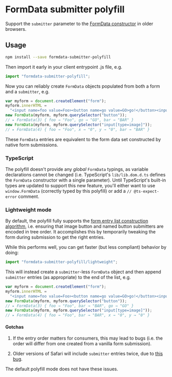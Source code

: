 # FormData submitter polyfill

Support the `submitter` parameter to the [FormData constructor](https://developer.mozilla.org/en-US/docs/Web/API/FormData/FormData) in older browsers.

## Usage

```bash
npm install --save formdata-submitter-polyfill
```

Then import it early in your client entrypoint .js file, e.g.

```javascript
import "formdata-submitter-polyfill";
```

Now you can reliably create `FormData` objects populated from both a form and a `submitter`, e.g.

```javascript
var myform = document.createElement("form");
myform.innerHTML =
  "<input name=foo value=Foo><button name=go value=GO>go!</button><input type=image><input name=bar value=BAR>";
new FormData(myform, myform.querySelector("button"));
// ▸ FormData(3) { foo → "Foo", go → "GO", bar → "BAR" }
new FormData(myform, myform.querySelector("input[type=image]"));
// ▸ FormData(4) { foo → "Foo", x → "0", y → "0", bar → "BAR" }
```

These `FormData` entries are equivalent to the form data set constructed by native form submissions.

### TypeScript

The polyfill doesn't provide any _global_ `FormData` typings, as variable declarations cannot be changed (i.e. TypeScript's `lib/lib.dom.d.ts` defines the `FormData` constructor with a single parameter). Until TypeScript's built-in types are updated to support this new feature, you'll either want to use `window.FormData` (correctly typed by this polyfill) or add a `// @ts-expect-error` comment.

### Lightweight mode

By default, the polyfill fully supports the [form entry list construction algorithm](https://html.spec.whatwg.org/multipage/form-control-infrastructure.html#constructing-the-form-data-set), i.e. ensuring that image button and named button submitters are encoded in tree order. It accomplishes this by temporarily tweaking the form during submission to get the right entries.

While this performs well, you can get faster (but less compliant) behavior by doing:

```javascript
import "formdata-submitter-polyfill/lightweight";
```

This will instead create a `submitter`-less `FormData` object and then append `submitter` entries (as appropriate) to the end of the list, e.g.

```javascript
var myform = document.createElement("form");
myform.innerHTML =
  "<input name=foo value=Foo><button name=go value=GO>go!</button><input type=image><input name=bar value=BAR>";
new FormData(myform, myform.querySelector("button"));
// ▸ FormData(3) { foo → "Foo", bar → "BAR", go → "GO" }
new FormData(myform, myform.querySelector("input[type=image]"));
// ▸ FormData(4) { foo → "Foo", bar → "BAR", x → "0", y → "0" }
```

#### Gotchas

1. If the entry order matters for consumers, this may lead to bugs (i.e. the order will differ from one created from a vanilla form submission).

2. Older versions of Safari will include `submitter` entries twice, due to [this bug](https://bugs.webkit.org/show_bug.cgi?id=239070).

The default polyfill mode does not have these issues.
